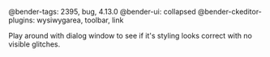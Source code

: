 @bender-tags: 2395, bug, 4.13.0
@bender-ui: collapsed
@bender-ckeditor-plugins: wysiwygarea, toolbar, link

Play around with dialog window to see if it's styling looks correct with no visible glitches.
